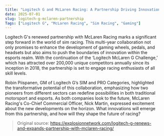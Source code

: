 ```yaml
---
title: "Logitech G and McLaren Racing: A Partnership Driving Innovation in Sim Racing"
date: 2025-07-01
slug: logitech-g-mclaren-partnership
Tags: ["Logitech G", "McLaren Racing", "Sim Racing", "Gaming"]
---
```

Logitech G's renewed partnership with McLaren Racing marks a significant step forward in the world of sim racing. This multi-year collaboration not only promises to enhance the development of gaming wheels, pedals, and headsets but also aims to push the boundaries of innovation within the esports realm. With the continuation of the ‘Logitech McLaren G Challenge,’ which has attracted over 200,000 unique competitors annually since its inception in 2018, the partnership is set to engage racing enthusiasts of all skill levels.

Robin Piispanen, GM of Logitech G’s SIM and PRO Categories, highlighted the transformative potential of this collaboration, emphasizing how two pioneers from different sectors can redefine possibilities in both traditional motorsport and esports. As both companies look to the future, McLaren Racing's Co-Chief Commercial Officer, Nick Martin, expressed excitement about the new developments on the horizon. What innovations will emerge from this partnership, and how will they shape the future of racing?

> Original source: https://explosionnetwork.com/logitech-g-renews-and-expands-partnership-with-mclaren-racing/